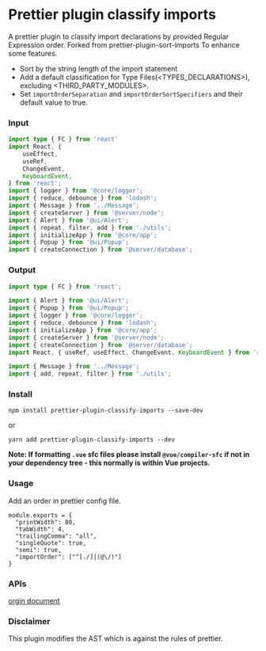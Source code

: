 # Prettier plugin classify imports

A prettier plugin to classify import declarations by provided Regular Expression order.
Forked from prettier-plugin-sort-imports
To enhance some features.
- Sort by the string length of the import statement
- Add a default classification for Type Files(<TYPES_DECLARATIONS>), excluding <THIRD_PARTY_MODULES>.
- Set `importOrderSeparation` and `importOrderSortSpecifiers` and their default value to true.

### Input

```typescript
import type { FC } from 'react'
import React, {
    useEffect,
    useRef,
    ChangeEvent,
    KeyboardEvent,
} from 'react';
import { logger } from '@core/logger';
import { reduce, debounce } from 'lodash';
import { Message } from '../Message';
import { createServer } from '@server/node';
import { Alert } from '@ui/Alert';
import { repeat, filter, add } from './utils';
import { initializeApp } from '@core/app';
import { Popup } from '@ui/Popup';
import { createConnection } from '@server/database';
```

### Output
```typescript
import type { FC } from 'react';

import { Alert } from '@ui/Alert';
import { Popup } from '@ui/Popup';
import { logger } from '@core/logger';
import { reduce, debounce } from 'lodash';
import { initializeApp } from '@core/app';
import { createServer } from '@server/node';
import { createConnection } from '@server/database';
import React, { useRef, useEffect, ChangeEvent, KeyboardEvent } from 'react';

import { Message } from '../Message';
import { add, repeat, filter } from './utils';

```

### Install
`npm install prettier-plugin-classify-imports --save-dev`

or 

`yarn add prettier-plugin-classify-imports --dev`

**Note: If formatting `.vue` sfc files please install `@vue/compiler-sfc` if not in your dependency tree - this normally is within Vue projects.**

### Usage

Add an order in prettier config file.

```ecmascript 6
module.exports = {
  "printWidth": 80,
  "tabWidth": 4,
  "trailingComma": "all",
  "singleQuote": true,
  "semi": true,
  "importOrder": ["^[./]|(@\/)"]
}
```

### APIs
[orgin document](https://github.com/trivago/prettier-plugin-sort-imports/blob/v5/README.md)
### Disclaimer

This plugin modifies the AST which is against the rules of prettier.
